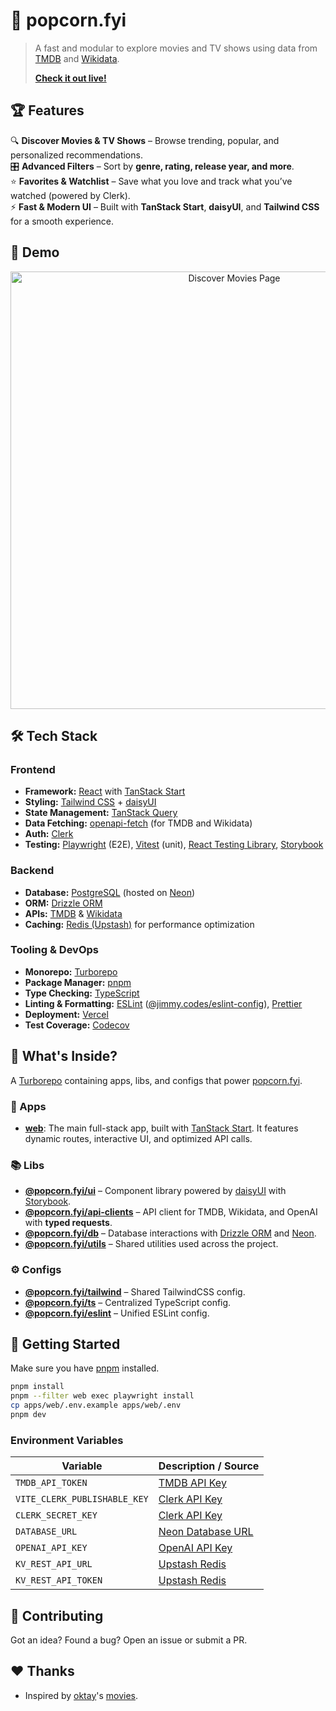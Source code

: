 # 🍿 popcorn.fyi

> A fast and modular to explore movies and TV shows using data from [TMDB](https://developer.themoviedb.org) and [Wikidata](https://www.wikidata.org/).
>
> **[Check it out live!](https://popcornfyi.vercel.app)**

## 🏆 Features

🔍 **Discover Movies & TV Shows** – Browse trending, popular, and personalized recommendations.  
🎛 **Advanced Filters** – Sort by **genre, rating, release year, and more**.  
⭐ **Favorites & Watchlist** – Save what you love and track what you’ve watched (powered by Clerk).  
⚡ **Fast & Modern UI** – Built with **TanStack Start**, **daisyUI**, and **Tailwind CSS** for a smooth experience.

## 🎥 Demo

<p align="center">
  <img src="./assets/discover-movies.png" alt="Discover Movies Page" width="700"/>
</p>

## 🛠 Tech Stack

### **Frontend**

- **Framework:** [React](https://react.dev) with [TanStack Start](https://tanstack.com/router/latest/docs/framework/react/start/overview)
- **Styling:** [Tailwind CSS](https://tailwindcss.com) + [daisyUI](https://daisyui.com)
- **State Management:** [TanStack Query](https://tanstack.com/query/latest)
- **Data Fetching:** [openapi-fetch](https://www.npmjs.com/package/openapi-fetch) (for TMDB and Wikidata)
- **Auth:** [Clerk](https://clerk.com)
- **Testing:** [Playwright](https://playwright.dev) (E2E), [Vitest](https://vitest.dev) (unit), [React Testing Library](https://testing-library.com/docs/react-testing-library/intro), [Storybook](https://storybook.js.org)

### **Backend**

- **Database:** [PostgreSQL](https://www.postgresql.org) (hosted on [Neon](https://neon.tech))
- **ORM:** [Drizzle ORM](https://orm.drizzle.team)
- **APIs:** [TMDB](https://developer.themoviedb.org/reference/intro/getting-started) & [Wikidata](https://www.wikidata.org/w/api.php)
- **Caching:** [Redis (Upstash)](https://upstash.com) for performance optimization

### **Tooling & DevOps**

- **Monorepo:** [Turborepo](https://turbo.build/repo)
- **Package Manager:** [pnpm](https://pnpm.io)
- **Type Checking:** [TypeScript](https://www.typescriptlang.org)
- **Linting & Formatting:** [ESLint](https://eslint.org) ([@jimmy.codes/eslint-config](https://github.com/jimmy-guzman/eslint-config)), [Prettier](https://prettier.io)
- **Deployment:** [Vercel](https://vercel.com)
- **Test Coverage:** [Codecov](https://about.codecov.io)

## 🎁 What's Inside?

A [Turborepo](https://turbo.build/repo) containing apps, libs, and configs that power [popcorn.fyi](https://popcornfyi.vercel.app).

### 🚀 Apps

- [**web**](./apps/web/README.md): The main full-stack app, built with [TanStack Start](https://tanstack.com/router/latest/docs/framework/react/start/overview). It features dynamic routes, interactive UI, and optimized API calls.

### 📚 Libs

- [**@popcorn.fyi/ui**](./libs/ui/README.md) – Component library powered by [daisyUI](https://daisyui.com) with [Storybook](https://storybook.js.org).
- [**@popcorn.fyi/api-clients**](./libs/api-clients/README.md) – API client for TMDB, Wikidata, and OpenAI with **typed requests**.
- [**@popcorn.fyi/db**](./libs/db/README.md) – Database interactions with [Drizzle ORM](https://orm.drizzle.team) and [Neon](https://neon.tech).
- [**@popcorn.fyi/utils**](./libs/utils/README.md) – Shared utilities used across the project.

### ⚙️ Configs

- [**@popcorn.fyi/tailwind**](./configs/tailwind/README.md) – Shared TailwindCSS config.
- [**@popcorn.fyi/ts**](./configs/ts/README.md) – Centralized TypeScript config.
- [**@popcorn.fyi/eslint**](./configs/eslint/README.md) – Unified ESLint config.

## 🚀 Getting Started

Make sure you have [pnpm](https://pnpm.io) installed.

```sh
pnpm install
pnpm --filter web exec playwright install
cp apps/web/.env.example apps/web/.env
pnpm dev
```

### Environment Variables

| Variable                     | Description / Source                                          |
| ---------------------------- | ------------------------------------------------------------- |
| `TMDB_API_TOKEN`             | [TMDB API Key](https://www.themoviedb.org/settings/api)       |
| `VITE_CLERK_PUBLISHABLE_KEY` | [Clerk API Key](https://dashboard.clerk.com)                  |
| `CLERK_SECRET_KEY`           | [Clerk API Key](https://dashboard.clerk.com)                  |
| `DATABASE_URL`               | [Neon Database URL](https://neon.tech/docs)                   |
| `OPENAI_API_KEY`             | [OpenAI API Key](https://platform.openai.com/docs/quickstart) |
| `KV_REST_API_URL`            | [Upstash Redis](https://upstash.com/docs/redis)               |
| `KV_REST_API_TOKEN`          | [Upstash Redis](https://upstash.com/docs/redis)               |

## 💪 Contributing

Got an idea? Found a bug? Open an issue or submit a PR.

## ❤️ Thanks

- Inspired by [oktay](https://github.com/oktay)'s [movies](https://github.com/oktay/movies).
